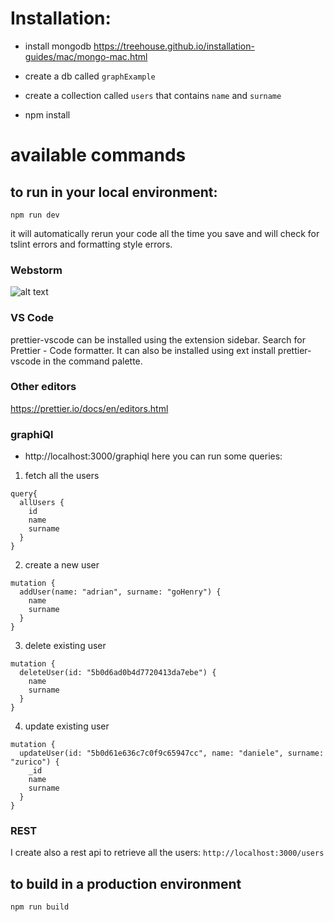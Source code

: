 # Installation:

- install mongodb
https://treehouse.github.io/installation-guides/mac/mongo-mac.html

- create a db called `graphExample`
- create a collection called `users` that contains `name` and `surname`

- npm install

# available commands

## to run in your local environment:
`npm run dev`

it will automatically rerun your code all the time you save and will check for tslint errors and formatting style errors.

### Webstorm
![alt text](https://github.com/daniele-zurico/graphql-setup/blob/graph2/webstorm-prettier.jpg)
### VS Code
prettier-vscode can be installed using the extension sidebar. Search for Prettier - Code formatter. It can also be installed using ext install prettier-vscode in the command palette.
### Other editors
https://prettier.io/docs/en/editors.html


### graphiQl
- http://localhost:3000/graphiql
here you can run some queries:

1. fetch all the users
```
query{
  allUsers {
    id
    name
    surname
  }
}
```

2. create a new user
```
mutation {
  addUser(name: "adrian", surname: "goHenry") {
    name
    surname
  }
}
```

3. delete existing user
```
mutation {
  deleteUser(id: "5b0d6ad0b4d7720413da7ebe") {
    name
    surname
  }
}
```

4. update existing user
```
mutation {
  updateUser(id: "5b0d61e636c7c0f9c65947cc", name: "daniele", surname: "zurico") {
    _id
    name
    surname
  }
}
```

### REST
I create also a rest api to retrieve all the users:
`http://localhost:3000/users`

## to build in a production environment
`npm run build`